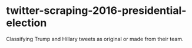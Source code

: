 # twitter-scraping-2016-presidential-election
Classifying Trump and Hillary tweets as original or made from their team.
